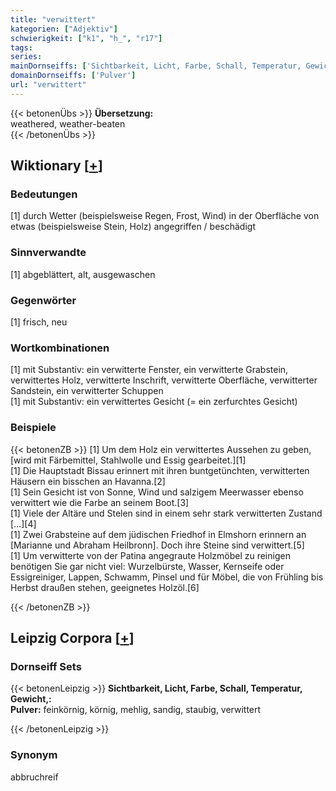 ```yaml
---
title: "verwittert"
kategorien: ["Adjektiv"]
schwierigkeit: ["k1", "h_", "r17"]
tags:
series:
mainDornseiffs: ['Sichtbarkeit, Licht, Farbe, Schall, Temperatur, Gewicht,']
domainDornseiffs: ['Pulver']
url: "verwittert"
---
```


{{< betonenÜbs >}}
**Übersetzung:**  
weathered, weather-beaten  
{{< /betonenÜbs >}}

## Wiktionary [[+](https://de.wiktionary.org/wiki/verwittert)]

### Bedeutungen
[1] durch Wetter (beispielsweise Regen, Frost, Wind) in der Oberfläche von etwas (beispielsweise Stein, Holz) angegriffen / beschädigt  

### Sinnverwandte
[1] abgeblättert, alt, ausgewaschen  

### Gegenwörter
[1] frisch, neu  

### Wortkombinationen
[1] mit Substantiv: ein verwitterte Fenster, ein verwitterte Grabstein, verwittertes Holz, verwitterte Inschrift, verwitterte Oberfläche, verwitterter Sandstein, ein verwitterter Schuppen  
[1] mit Substantiv: ein verwittertes Gesicht (= ein zerfurchtes Gesicht)  

### Beispiele
{{< betonenZB >}}
[1] Um dem Holz ein verwittertes Aussehen zu geben, [wird mit Färbemittel, Stahlwolle und Essig gearbeitet.][1]  
[1] Die Hauptstadt Bissau erinnert mit ihren buntgetünchten, verwitterten Häusern ein bisschen an Havanna.[2]  
[1] Sein Gesicht ist von Sonne, Wind und salzigem Meerwasser ebenso verwittert wie die Farbe an seinem Boot.[3]  
[1] Viele der Altäre und Stelen sind in einem sehr stark verwitterten Zustand […][4]  
[1] Zwei Grabsteine auf dem jüdischen Friedhof in Elmshorn erinnern an [Marianne und Abraham Heilbronn]. Doch ihre Steine sind verwittert.[5]  
[1] Um verwitterte von der Patina angegraute Holzmöbel zu reinigen benötigen Sie gar nicht viel: Wurzelbürste, Wasser, Kernseife oder Essigreiniger, Lappen, Schwamm, Pinsel und für Möbel, die von Frühling bis Herbst draußen stehen, geeignetes Holzöl.[6]  

{{< /betonenZB >}}

## Leipzig Corpora [[+](https://corpora.uni-leipzig.de/en/res?word=verwittert&corpusId=deu_newscrawl-public_2018)]

### Dornseiff Sets
{{< betonenLeipzig >}}
**Sichtbarkeit, Licht, Farbe, Schall, Temperatur, Gewicht,:**  
**Pulver:** feinkörnig, körnig, mehlig, sandig, staubig, verwittert  

{{< /betonenLeipzig >}}

### Synonym
abbruchreif

